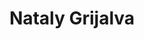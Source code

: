 ---
bg_image: images/backgrounds/page-title.jpg
bio: Ingeniera Comercial master en Business Administration.
contact:
- icon: ti-email
  link: mailto:naty.grijalva@gmail.com
  name: naty.grijalva@gmail.com
- icon: ti-mobile
  link: tel:+593986854964
  name: +59386854964
- icon: ti-location-pin
  link: '#'
  name: Quito, Ecuador
course: Finanzas Riesgos
description: Soy de Ibarra Imbabura, estudié ingenieria comercial en la Pontificia Universidad Católica con sede en Ibarra. Realizé mi maestría en la Universidad Internacional de la Rioja.
draft: false
image: images/teachers/teacher-1.png
interest:
- Excel
- Finanzas
- Riesgos
title: Nataly Grijalva
type: teacher
---